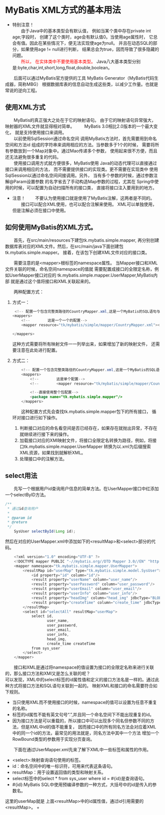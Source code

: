 # MyBatis XML方式的基本用法  

+ 特别注意！  
  &emsp;&emsp;由于Java中的基本类型会有默认值，
  例如当某个类中存在private int age;字段时，
  创建了这个类时，age会有默认值0。当使用age属性时，
  它总会有值。因此在某些情况下，便无法实现使age为null。
  并且在动态SQL的部分，如果使用age != null进行判断，
  结果总会为true，因而导致了很多隐藏的问题。  
  &emsp;&emsp;<font color="red">所以，
  在实体类中不要使用基本类型。</font>
  Java八大基本类型分别是:byte,char,int,short,long,float,double,boolean。  


&emsp;&emsp;后面可以通过MyBatis官方提供的工具
MyBatis Generator（MyBatis代码生成器，简称MBG）
根据数据库表的信息自动生成这些类，以减少工作量。也就是常说的逆向工程。
    
## 使用XML方式  
&emsp;&emsp;MyBatis的真正强大之处在于它的映射语句。
由于它的映射语句异常强大，映射器的XML文件就显得相对简单。
&emsp;&emsp;MyBatis 3.0相比2.0版本的一个最大变化，
就是支持使用接口来调用。  
&emsp;&emsp;以前使用SqlSession通过命名空间
调用MyBatis方法时，首先需要用到命名空间和方法id
组成的字符串来调用相应的方法。当参数多于1个的时候，
需要将所有参数放到一个Map对象中。通过Mao传递多个参数，
使用起来很不方便，而且还无法避免很多重复的代码。  
&emsp;&emsp;使用接口调用方式就方便很多，MyBatis使用
Java的动态代理可以直接通过接口来调用相应的方法，
而不需要提供接口的实现类。更不需要在实现类中
使用SqlSession以通过命名空间间接调用。另外，
当有多个参数的时候，通过参数注解@Param设置参数
的名字省去了手动构造Map参数的过程，尤其在
Spring中使用的时候，可以配置为自动扫描所有的接口类，
直接将接口注入要用到的地方。  
    
+ 注意！
  &emsp;&emsp;不要认为使用接口就是使用了MyBatis注解，这两者是不同的。  
  &emsp;&emsp;接口可以配合XML使用，也可以配合注解来使用。
  XML可以单独使用，但是注解必须在接口中使用。
    
## 如何使用MyBatis的XML方式。  
&emsp;&emsp;首先，在src/main/resources下建包tk.mybatis.simple.mapper,
再分别创建数据库表对应的XML文件。然后，在src/main/java下面创建包tk.mybatis.simple.mapper。
接着，在该包下创建XML文件对应的接口类。  

&emsp;&emsp;需要注意的是&lt;mapper>根标签的namespace属性。
当Mapper接口和XML文件关联的时候，命名空间namespace的值就
需要配置成接口的全限定名称，例如UserMapper接口对应的
tk.mybatis.simple.mapper.UserMapper,MyBatis内部
就是通过这个值将接口和XML关联起来的。  

&emsp;&emsp;两种配置方式：  
1. 方式一：
    ```java  
     <!-- 配置一个包含完整类路径的CountryMapper.xml,这是一个MyBatis的SQL语句与映射配置文件-->
    <mappers>
        <!--        这是一个一个的配置-->
        <mapper resource="tk/mybatis/simple/mapper/CountryMapper.xml"></mapper>

    </mappers>
    ```  
   这种方式需要将所有映射文件一一列举出来，如果增加了新的映射文件，
   还需要注意在此处进行配置。
   
2. 方式二：
    ```java  
        <!-- 配置一个包含完整类路径的CountryMapper.xml,这是一个MyBatis的SQL语句与映射配置文件-->
        <mappers>
            <!--        这是单个配置-->
            <!--        <mapper resource="tk/mybatis/simple/mapper/CountryMapper.xml"></mapper>-->
    
            <!--直接使用整个包配置-->
            <package name="tk.mybatis.simple.mapper"/>
        </mappers>
    ```  
   &emsp;&emsp;这种配置方式先会查找tk.mybatis.simple.mapper包下的所有接口，
   循环对接口进行如下操作。  
   1. 判断接口对应的命名看空间是否已经存在，如果存在就抛出异常，不存在就继续进行接下来的操作。  
   2. 加载接口对应的XMl映射文件，将接口全限定名转换为路径，例如，将接口tk.mybatis.simple.mapper.UserMapper
    转换为以.xml为后缀搜索XML资源，如果找到就解析XML。
   3. 处理接口中的注解方法。

## select用法  
&emsp;&emsp;先写一个根据用户id查询用户信息的简单方法。在UserMapper接口中红添加一个selectByID方法。  
```java
/**
 * 通过id查询用户
 * 
 * @param id
 * @return
 */
    SysUser selectById(Long id);
```  
然后在对应的UserMapper.xml中添加如下的&lt;resultMap>和&lt;select>部分的代码。  
    

```java    
    <?xml version="1.0" encoding="UTF-8" ?>
    <!DOCTYPE mapper PUBLIC "-//mybatis.org//DTD Mapper 3.0//EN" "http://mybatis.org/dtd/mybatis-3-mapper.dtd" >
    <mapper namespace="tk.mybatis.simple.mapper.UserMapper">
        <resultMap id="userMap" type="tk.mybatis.simple.model.SysUser">
            <id property="id" column="id"/>
            <result property="userName" column="user_name"/>
            <result property="userPassword" column="user_password"/>
            <result property="userEmail" column="user_email"/>
            <result property="userInfo" column="user_info"/>
            <result property="headImg" column="head_img" jdbcType="BLOB"/>
            <result property="createTime" column="create_time" jdbcType="TIMESTAMP"/>
        </resultMap>
        <select id="selectAll" resultMap="userMap">
            select id,
                   user_name,
                   user_password,
                   user_email,
                   user_info,
                   head_img,
                   create_time createTime
            from sys_user
        </select>
    </mapper>
```  
&emsp;&emsp;接口和XML是通过将namespace的值设置为接口的全限定名称来进行关联的，那么接口方法和XMl又是怎么关联的呢？  
可以发现，XML中的select标签的id属性值和定义的接口方法名是一样的。通过此种方式将接口方法和SQL语句关联到一起的。
映射XML和接口的命名需要符合如下规则。
+ 当只使用XML而不使用接口的时候，namespace的值可以设置为任意不重复的名称。  
+ 标签的id属性不能有英文句号“.”,并且同一个命名空间下不能出现重复的id。  
+ 因为接口方法是可以重载的，所以接口中可以出现多个同名但参数不同的方法，但是XML中id的值不能重复，
  因而接口中的所有同名方法会对应着XML中的同一个id的方法，最常见的用法就是，同名方法中其中一个方法
  增加一个RowBound类型的参数用于实现分页查询。


&emsp;&emsp;下面在通过UserMapper.xml先来了解下XML中一些标签和属性的作用。  
+ &lt;select>:映射查询语句使用的标签。  
+ id：命名空间中的唯一标识符，可用来代表这条语句。  
+ resultMap：用于设置返回值的类型和映射关系。  
+ select标签中的select * from sys_user where id = #{id}是查询语句。
+ #{id}:MyBatis SQL中使用预编译参数的一种方式，大括号中的id是传入的参数名。
  
这里的userMap就是
  上面&lt;resultMap>中的id属性值，通过id引用需要的&lt;resultMap>。
+ 